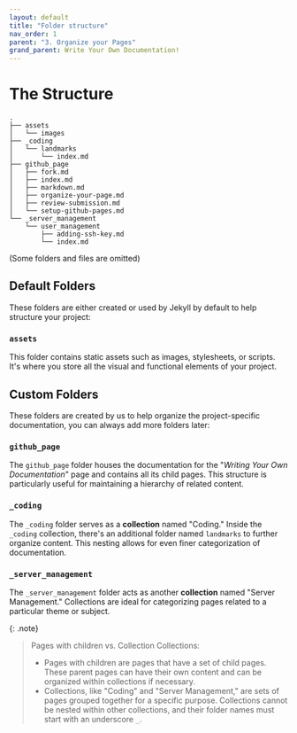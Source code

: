 ```yaml
---
layout: default
title: "Folder structure"
nav_order: 1
parent: "3. Organize your Pages"
grand_parent: Write Your Own Documentation!
---
```



# The Structure
```
.
├── assets
│   └── images
├── _coding
│   └── landmarks
│       └── index.md
├── github_page
│   ├── fork.md
│   ├── index.md
│   ├── markdown.md
│   ├── organize-your-page.md
│   ├── review-submission.md
│   └── setup-github-pages.md
└── _server_management
    └── user_management
        ├── adding-ssh-key.md
        └── index.md
```
(Some folders and files are omitted)

## Default Folders

These folders are either created or used by Jekyll by default to help structure your project:

### `assets`
This folder contains static assets such as images, stylesheets, or scripts. It's where you store all the visual and functional elements of your project.

## Custom Folders

These folders are created by us to help organize the project-specific documentation, you can always add more folders later:

### `github_page`
The `github_page` folder houses the documentation for the "*Writing Your Own Documentation*" page and contains all its child pages. This structure is particularly useful for maintaining a hierarchy of related content.

### `_coding`
The `_coding` folder serves as a **collection** named "Coding." Inside the `_coding` collection, there's an additional folder named `landmarks` to further organize content. This nesting allows for even finer categorization of documentation.

### `_server_management`
The `_server_management` folder acts as another **collection** named "Server Management." Collections are ideal for categorizing pages related to a particular theme or subject.

{: .note}
> Pages with children vs. Collection Collections:
> - Pages with children are pages that have a set of child pages. These parent pages can have their own content and can be organized within collections if necessary.
> - Collections, like "Coding" and "Server Management," are sets of pages grouped together for a specific purpose. Collections cannot be nested within other collections, and their folder names must start with an underscore `_`.